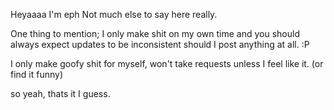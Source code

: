 Heyaaaa I'm eph Not much else to say here really. 

One thing to mention; I only make shit on my own time and you should always expect updates to be inconsistent should I post anything at all. :P 

I only make goofy shit for myself, won't take requests unless I feel like it. (or find it funny) 

so yeah, thats it I guess. 
